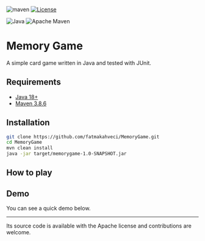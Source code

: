 ![maven](https://github.com/fatmakahveci/MemoryGame/actions/workflows/main.yml/badge.svg)
[![License](https://img.shields.io/badge/License-Apache_2.0-blue.svg)](https://opensource.org/licenses/Apache-2.0)

![Java](https://img.shields.io/badge/java-%23ED8B00.svg?style=for-the-badge&logo=java&logoColor=white)
![Apache Maven](https://img.shields.io/badge/Apache%20Maven-C71A36?style=for-the-badge&logo=Apache%20Maven&logoColor=white)

# Memory Game

A simple card game written in Java and tested with JUnit.

## Requirements

- [Java 18+](https://www.oracle.com/java/technologies/javase/jdk18-archive-downloads.html)
- [Maven 3.8.6](https://maven.apache.org/install.html)

## Installation

```bash
git clone https://github.com/fatmakahveci/MemoryGame.git
cd MemoryGame
mvn clean install
java -jar target/memorygame-1.0-SNAPSHOT.jar
```

## How to play

## Demo

You can see a quick demo below.

---

Its source code is available with the Apache license and contributions are welcome.
